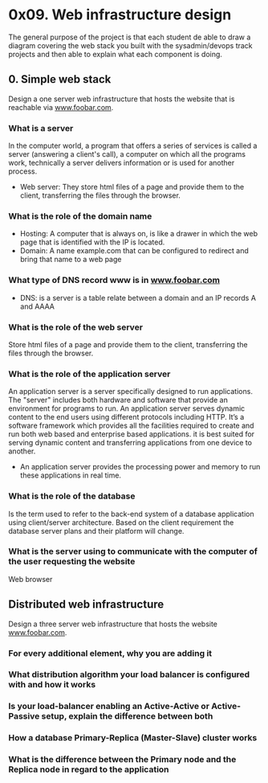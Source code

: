 # 0x09. Web infrastructure design

The general purpose of the project is that each student de able to draw a diagram covering the web stack you built with the sysadmin/devops track projects and then able to explain what each component is doing.

## 0. Simple web stack

Design a one server web infrastructure that hosts the website that is reachable via www.foobar.com.

### What is a server

In the computer world, a program that offers a series of services is called a server (answering a client's call), a computer on which all the programs work, technically a server delivers information or is used for another process.

* Web server: They store html files of a page and provide them to the client, transferring the files through the browser.

### What is the role of the domain name
* Hosting: A computer that is always on, is like a drawer in which the web page that is identified with the IP is located.
* Domain: A name example.com that can be configured to redirect and bring that name to a web page
### What type of DNS record www is in www.foobar.com
* DNS: is a server is a table relate between a domain and an IP
records A and AAAA
### What is the role of the web server
Store html files of a page and provide them to the client, transferring the files through the browser.
### What is the role of the application server
An application server is a server specifically designed to run applications. The "server" includes both hardware and software that provide an environment for programs to run.
An application server serves dynamic content to the end users using different protocols including HTTP. It’s a software framework which provides all the facilities required to create and run both web based and enterprise based applications. it is best suited for serving dynamic content and transferring applications from one device to another.
* An application server provides the processing power and memory to run these applications in real time.
### What is the role of the database
Is the term used to refer to the back-end system of a database application using client/server architecture. Based on the client requirement the database server plans and their platform will change.
### What is the server using to communicate with the computer of the user requesting the website
Web browser

## Distributed web infrastructure

Design a three server web infrastructure that hosts the website www.foobar.com.

### For every additional element, why you are adding it
### What distribution algorithm your load balancer is configured with and how it works
### Is your load-balancer enabling an Active-Active or Active-Passive setup, explain the difference between both
### How a database Primary-Replica (Master-Slave) cluster works
### What is the difference between the Primary node and the Replica node in regard to the application
